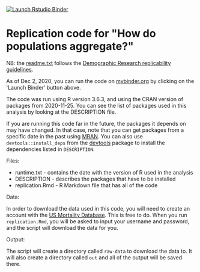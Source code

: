 <!-- badges: start -->
[![Launch Rstudio Binder](http://mybinder.org/badge_logo.svg)](https://mybinder.org/v2/gh/dfeehan/aggregation-code-release/main?urlpath=rstudio)
<!-- badges: end -->

# Replication code for "How do populations aggregate?"

NB: the [readme.txt](readme.txt) follows the [Demographic Research replicability guidelines](https://www.demographic-research.org/info/guidelines.htm#Replicability).

As of Dec 2, 2020, you can run the code on [mybinder.org](mybinder.org) by clicking on the 'Launch Binder' button above.

The code was run using R version 3.6.3, and using the CRAN version of packages from 2020-11-25. You can see the list of packages used in this analysis by looking at the DESCRIPTION file.

If you are running this code far in the future, the packages it depends on may have changed. In that case, note that you can get packages from a specific date in the past using [MRAN](https://mran.microsoft.com/). You can also use `devtools::install_deps` from the [devtools](https://devtools.r-lib.org/) package to install the dependencies listed in `DESCRIPTION`.

Files:

* runtime.txt - contains the date with the version of R used in the analysis
* DESCRIPTION - describes the packages that have to be installed
* replication.Rmd - R Markdown file that has all of the code

Data:

In order to download the data used in this code, you will need to create an account with the [US Mortality Database](https://usa.mortality.org/). This is free to do. When you run `replication.Rmd`, you will be asked to input your username and password, and the script will download the data for you.

Output:

The script will create a directory called `raw-data` to download the data to. It will also create a directory called `out` and all of the output will be saved there.





